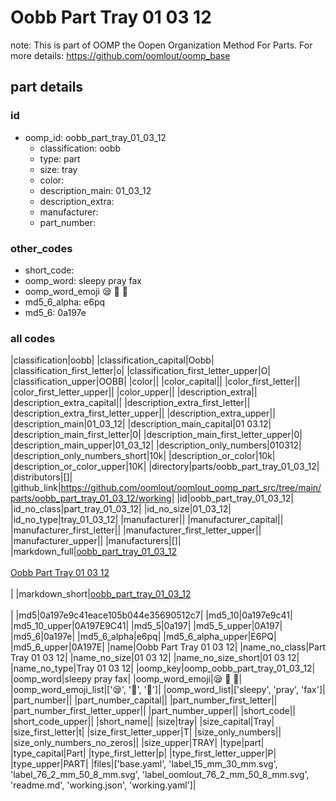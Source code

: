 # Oobb Part Tray 01 03 12  

note: This is part of OOMP the Oopen Organization Method For Parts. For more details: https://github.com/oomlout/oomp_base

##  part details





### id
* oomp_id: oobb_part_tray_01_03_12
  * classification: oobb
  * type: part
  * size: tray
  * color: 
  * description_main: 01_03_12
  * description_extra: 
  * manufacturer: 
  * part_number: 

### other_codes
* short_code: 
* oomp_word: sleepy pray fax
* oomp_word_emoji :sleepy: :pray: :fax:
* md5_6_alpha: e6pq
* md5_6: 0a197e

### all codes 
|classification|oobb|
|classification_capital|Oobb|
|classification_first_letter|o|
|classification_first_letter_upper|O|
|classification_upper|OOBB|
|color||
|color_capital||
|color_first_letter||
|color_first_letter_upper||
|color_upper||
|description_extra||
|description_extra_capital||
|description_extra_first_letter||
|description_extra_first_letter_upper||
|description_extra_upper||
|description_main|01_03_12|
|description_main_capital|01 03.12|
|description_main_first_letter|0|
|description_main_first_letter_upper|0|
|description_main_upper|01_03_12|
|description_only_numbers|010312|
|description_only_numbers_short|10k|
|description_or_color|10k|
|description_or_color_upper|10K|
|directory|parts/oobb_part_tray_01_03_12|
|distributors|[]|
|github_link|https://github.com/oomlout/oomlout_oomp_part_src/tree/main/parts/oobb_part_tray_01_03_12/working|
|id|oobb_part_tray_01_03_12|
|id_no_class|part_tray_01_03_12|
|id_no_size|01_03_12|
|id_no_type|tray_01_03_12|
|manufacturer||
|manufacturer_capital||
|manufacturer_first_letter||
|manufacturer_first_letter_upper||
|manufacturer_upper||
|manufacturers|[]|
|markdown_full|[oobb_part_tray_01_03_12](https://github.com/oomlout/oomlout_oomp_part_src/tree/main/parts/oobb_part_tray_01_03_12/working)<br>[](https://github.com/oomlout/oomlout_oomp_part_src/tree/main/parts/oobb_part_tray_01_03_12/working)<br>[Oobb Part Tray 01 03 12](https://github.com/oomlout/oomlout_oomp_part_src/tree/main/parts/oobb_part_tray_01_03_12/working)<br><br>|
|markdown_short|[oobb_part_tray_01_03_12](https://github.com/oomlout/oomlout_oomp_part_src/tree/main/parts/oobb_part_tray_01_03_12/working)<br><br>|
|md5|0a197e9c41eace105b044e35690512c7|
|md5_10|0a197e9c41|
|md5_10_upper|0A197E9C41|
|md5_5|0a197|
|md5_5_upper|0A197|
|md5_6|0a197e|
|md5_6_alpha|e6pq|
|md5_6_alpha_upper|E6PQ|
|md5_6_upper|0A197E|
|name|Oobb Part Tray 01 03 12|
|name_no_class|Part Tray 01 03 12|
|name_no_size|01 03 12|
|name_no_size_short|01 03 12|
|name_no_type|Tray 01 03 12|
|oomp_key|oomp_oobb_part_tray_01_03_12|
|oomp_word|sleepy pray fax|
|oomp_word_emoji|:sleepy: :pray: :fax:|
|oomp_word_emoji_list|[':sleepy:', ':pray:', ':fax:']|
|oomp_word_list|['sleepy', 'pray', 'fax']|
|part_number||
|part_number_capital||
|part_number_first_letter||
|part_number_first_letter_upper||
|part_number_upper||
|short_code||
|short_code_upper||
|short_name||
|size|tray|
|size_capital|Tray|
|size_first_letter|t|
|size_first_letter_upper|T|
|size_only_numbers||
|size_only_numbers_no_zeros||
|size_upper|TRAY|
|type|part|
|type_capital|Part|
|type_first_letter|p|
|type_first_letter_upper|P|
|type_upper|PART|
|files|['base.yaml', 'label_15_mm_30_mm.svg', 'label_76_2_mm_50_8_mm.svg', 'label_oomlout_76_2_mm_50_8_mm.svg', 'readme.md', 'working.json', 'working.yaml']|
